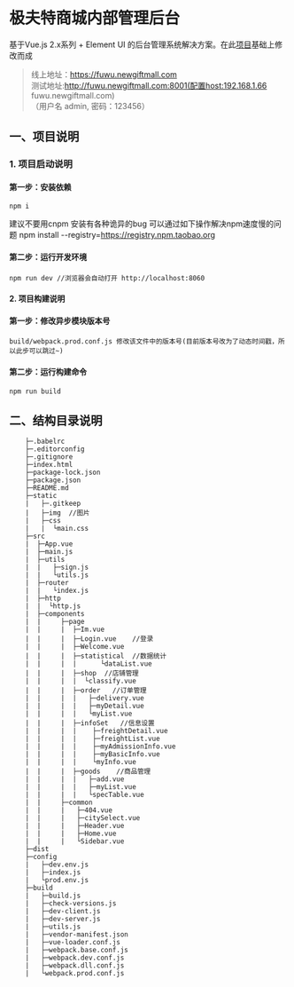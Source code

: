 # 极夫特商城内部管理后台 #
基于Vue.js 2.x系列 + Element UI 的后台管理系统解决方案。在此[项目](http://blog.gdfengshuo.com/example/work/)基础上修改而成

> 线上地址：https://fuwu.newgiftmall.com   
> 测试地址:http://fuwu.newgiftmall.com:8001(配置host:192.168.1.66 fuwu.newgiftmall.com)  
> （用户名 admin, 密码：123456）

## 一、项目说明

### 1. 项目启动说明
#### 第一步：安装依赖

	npm i
建议不要用cnpm  安装有各种诡异的bug 可以通过如下操作解决npm速度慢的问题 npm install --registry=https://registry.npm.taobao.org
#### 第二步：运行开发环境

	npm run dev //浏览器会自动打开 http://localhost:8060

#### 2. 项目构建说明

#### 第一步：修改异步模块版本号

	build/webpack.prod.conf.js 修改该文件中的版本号(目前版本号改为了动态时间戳，所以此步可以跳过~)
#### 第二步：运行构建命令

	npm run build


## 二、结构目录说明

		├─.babelrc
		├─.editorconfig
		├─.gitignore
		├─index.html
		├─package-lock.json
		├─package.json
		├─README.md
		├─static
		|   ├─.gitkeep
		|   ├─img  //图片
		|   ├─css
		|   |  └main.css
		├─src
		|  ├─App.vue
		|  ├─main.js
		|  ├─utils
		|  |   ├─sign.js
		|  |   └utils.js
		|  ├─router
		|  |   └index.js
		|  ├─http
		|  |  └http.js
		|  ├─components
		|  |     ├─page
		|  |     |  ├─Im.vue
		|  |     |  ├─Login.vue    //登录
		|  |     |  ├─Welcome.vue
		|  |     |  ├─statistical  //数据统计
		|  |     |  |      └dataList.vue
		|  |     |  ├─shop  //店铺管理
		|  |     |  |  └classify.vue
		|  |     |  ├─order   //订单管理
		|  |     |  |   ├─delivery.vue
		|  |     |  |   ├─myDetail.vue
		|  |     |  |   └myList.vue
		|  |     |  ├─infoSet   //信息设置
		|  |     |  |    ├─freightDetail.vue
		|  |     |  |    ├─freightList.vue
		|  |     |  |    ├─myAdmissionInfo.vue
		|  |     |  |    ├─myBasicInfo.vue
		|  |     |  |    └myInfo.vue
		|  |     |  ├─goods    //商品管理
		|  |     |  |   ├─add.vue
		|  |     |  |   ├─myList.vue
		|  |     |  |   └specTable.vue
		|  |     ├─common
		|  |     |   ├─404.vue
		|  |     |   ├─citySelect.vue
		|  |     |   ├─Header.vue
		|  |     |   ├─Home.vue
		|  |     |   └Sidebar.vue
		├─dist
		├─config
		|   ├─dev.env.js
		|   ├─index.js
		|   └prod.env.js
		├─build
		|   ├─build.js
		|   ├─check-versions.js
		|   ├─dev-client.js
		|   ├─dev-server.js
		|   ├─utils.js
		|   ├─vendor-manifest.json
		|   ├─vue-loader.conf.js
		|   ├─webpack.base.conf.js
		|   ├─webpack.dev.conf.js
		|   ├─webpack.dll.conf.js
		|   └webpack.prod.conf.js




